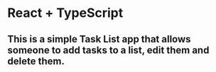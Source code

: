 # React + TypeScript 

## This is a simple Task List app that allows someone to add tasks to a list, edit them and delete them.

